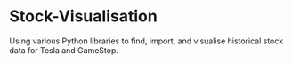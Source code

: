 # Stock-Visualisation
Using various Python libraries to find, import, and visualise historical stock data for Tesla and GameStop.
